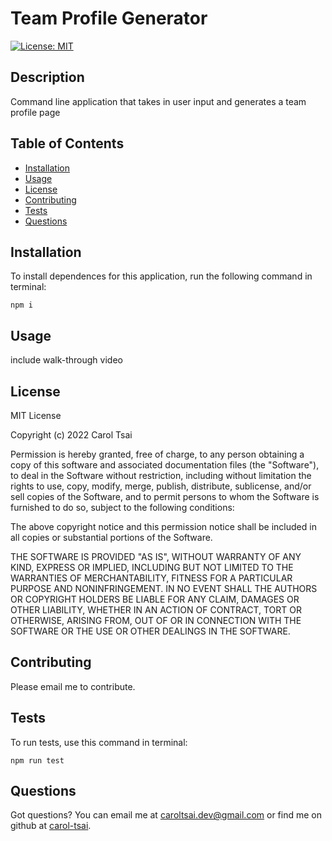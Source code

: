 # Team Profile Generator

  [![License: MIT](https://img.shields.io/badge/License-MIT-yellow.svg)](https://opensource.org/licenses/MIT)

  ## Description
  Command line application that takes in user input and generates a team profile page

  ## Table of Contents
  - [Installation](#installation)
  - [Usage](#usage)
  - [License](#license)
  - [Contributing](#contributing)
  - [Tests](#tests)
  - [Questions](#questions)

  ## Installation
  To install dependences for this application, run the following command in terminal:

    npm i

  ## Usage
  include walk-through video

  ## License
  MIT License

Copyright (c) 2022 Carol Tsai

Permission is hereby granted, free of charge, to any person obtaining a copy
of this software and associated documentation files (the "Software"), to deal
in the Software without restriction, including without limitation the rights
to use, copy, modify, merge, publish, distribute, sublicense, and/or sell
copies of the Software, and to permit persons to whom the Software is
furnished to do so, subject to the following conditions:

The above copyright notice and this permission notice shall be included in all
copies or substantial portions of the Software.

THE SOFTWARE IS PROVIDED "AS IS", WITHOUT WARRANTY OF ANY KIND, EXPRESS OR
IMPLIED, INCLUDING BUT NOT LIMITED TO THE WARRANTIES OF MERCHANTABILITY,
FITNESS FOR A PARTICULAR PURPOSE AND NONINFRINGEMENT. IN NO EVENT SHALL THE
AUTHORS OR COPYRIGHT HOLDERS BE LIABLE FOR ANY CLAIM, DAMAGES OR OTHER
LIABILITY, WHETHER IN AN ACTION OF CONTRACT, TORT OR OTHERWISE, ARISING FROM,
OUT OF OR IN CONNECTION WITH THE SOFTWARE OR THE USE OR OTHER DEALINGS IN THE
SOFTWARE.

  ## Contributing
  Please email me to contribute.

  ## Tests
  To run tests, use this command in terminal:

    npm run test

  ## Questions
  Got questions? You can email me at caroltsai.dev@gmail.com or find me on github at [carol-tsai](https://github.com/carol-tsai).
